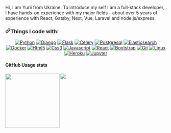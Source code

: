 Hi, I am Yurii from Ukraine.
To introduce my self I am a full-stack developer, 
I have hands-on experience with my major fields - 
about over 5 years of experience with React, Gatsby, Next, Vue, Laravel and node.js/express.

<h3><a id="user-content-things-i-code-with" class="anchor" aria-hidden="true" href="#things-i-code-with"><svg class="octicon octicon-link" viewBox="0 0 16 16" version="1.1" width="16" height="16" aria-hidden="true"><path fill-rule="evenodd" d="M7.775 3.275a.75.75 0 001.06 1.06l1.25-1.25a2 2 0 112.83 2.83l-2.5 2.5a2 2 0 01-2.83 0 .75.75 0 00-1.06 1.06 3.5 3.5 0 004.95 0l2.5-2.5a3.5 3.5 0 00-4.95-4.95l-1.25 1.25zm-4.69 9.64a2 2 0 010-2.83l2.5-2.5a2 2 0 012.83 0 .75.75 0 001.06-1.06 3.5 3.5 0 00-4.95 0l-2.5 2.5a3.5 3.5 0 004.95 4.95l1.25-1.25a.75.75 0 00-1.06-1.06l-1.25 1.25a2 2 0 01-2.83 0z"></path></svg></a>Things I code with:</h3>

<p align="center">
  <a target="_blank" rel="noopener noreferrer" href="https://camo.githubusercontent.com/9bd69c3e040a44333bb11328fe8d829b4e883eb068182fda0a184b9b130897a4/68747470733a2f2f696d672e736869656c64732e696f2f62616467652f2d507974686f6e2d3232383562333f7374796c653d666c61742d737175617265266c6f676f3d707974686f6e266c6f676f436f6c6f723d7768697465"><img alt="Python" src="https://camo.githubusercontent.com/9bd69c3e040a44333bb11328fe8d829b4e883eb068182fda0a184b9b130897a4/68747470733a2f2f696d672e736869656c64732e696f2f62616467652f2d507974686f6e2d3232383562333f7374796c653d666c61742d737175617265266c6f676f3d707974686f6e266c6f676f436f6c6f723d7768697465" data-canonical-src="https://img.shields.io/badge/-Python-2285b3?style=flat-square&amp;logo=python&amp;logoColor=white" style="max-width:100%;"></a>
  <a target="_blank" rel="noopener noreferrer" href="https://camo.githubusercontent.com/0ad9912c5a345a961cfe1895b3602b22e4b4d5b3ca1f0ca54b295652aea77168/68747470733a2f2f696d672e736869656c64732e696f2f62616467652f446a616e676f2d3133353432383f7374796c653d666c61742d737175617265266c6f676f3d646a616e676f266c6f676f436f6c6f723d7768697465"><img alt="Django" src="https://camo.githubusercontent.com/0ad9912c5a345a961cfe1895b3602b22e4b4d5b3ca1f0ca54b295652aea77168/68747470733a2f2f696d672e736869656c64732e696f2f62616467652f446a616e676f2d3133353432383f7374796c653d666c61742d737175617265266c6f676f3d646a616e676f266c6f676f436f6c6f723d7768697465" data-canonical-src="https://img.shields.io/badge/Django-135428?style=flat-square&amp;logo=django&amp;logoColor=white" style="max-width:100%;"></a> 
  <a target="_blank" rel="noopener noreferrer" href="https://camo.githubusercontent.com/8f44bfe5b9da12e7018cef69988c768cbec9e04e73ad56aba847169d5c7fd36c/68747470733a2f2f696d672e736869656c64732e696f2f62616467652f466c61736b2d3833383438353f7374796c653d666c61742d737175617265266c6f676f3d666c61736b266c6f676f436f6c6f723d7768697465"><img alt="Flask" src="https://camo.githubusercontent.com/8f44bfe5b9da12e7018cef69988c768cbec9e04e73ad56aba847169d5c7fd36c/68747470733a2f2f696d672e736869656c64732e696f2f62616467652f466c61736b2d3833383438353f7374796c653d666c61742d737175617265266c6f676f3d666c61736b266c6f676f436f6c6f723d7768697465" data-canonical-src="https://img.shields.io/badge/Flask-838485?style=flat-square&amp;logo=flask&amp;logoColor=white" style="max-width:100%;"></a> 
  <a target="_blank" rel="noopener noreferrer" href="https://camo.githubusercontent.com/9b752ba96c314839b9c1ced95360e40fa0b1442e335bcbfa00e8932d87e4650d/68747470733a2f2f696d672e736869656c64732e696f2f62616467652f43656c6572792d3739424634383f7374796c653d666c61742d737175617265266c6f676f3d63656c657279266c6f676f436f6c6f723d7768697465"><img alt="Celery" src="https://camo.githubusercontent.com/9b752ba96c314839b9c1ced95360e40fa0b1442e335bcbfa00e8932d87e4650d/68747470733a2f2f696d672e736869656c64732e696f2f62616467652f43656c6572792d3739424634383f7374796c653d666c61742d737175617265266c6f676f3d63656c657279266c6f676f436f6c6f723d7768697465" data-canonical-src="https://img.shields.io/badge/Celery-79BF48?style=flat-square&amp;logo=celery&amp;logoColor=white" style="max-width:100%;"></a> 
  <a target="_blank" rel="noopener noreferrer" href="https://camo.githubusercontent.com/68eb9dec6ba6f361de0c5d8b5e88a7206414b3773f2017953f54884c80c3c025/68747470733a2f2f696d672e736869656c64732e696f2f62616467652f2d506f737467726573716c2d3234376139633f7374796c653d666c61742d737175617265266c6f676f3d506f737467726573716c266c6f676f436f6c6f723d7768697465"><img alt="Postgresql" src="https://camo.githubusercontent.com/68eb9dec6ba6f361de0c5d8b5e88a7206414b3773f2017953f54884c80c3c025/68747470733a2f2f696d672e736869656c64732e696f2f62616467652f2d506f737467726573716c2d3234376139633f7374796c653d666c61742d737175617265266c6f676f3d506f737467726573716c266c6f676f436f6c6f723d7768697465" data-canonical-src="https://img.shields.io/badge/-Postgresql-247a9c?style=flat-square&amp;logo=Postgresql&amp;logoColor=white" style="max-width:100%;"></a>
  <a target="_blank" rel="noopener noreferrer" href="https://camo.githubusercontent.com/9b17284c4680bf7954f3b91f43a20be2f95afe01e0d55635b7a7595d88ef3440/68747470733a2f2f696d672e736869656c64732e696f2f62616467652f2d456c61737469637365617263682d3238433641413f7374796c653d666c61742d737175617265266c6f676f3d456c6173746963736561726368266c6f676f436f6c6f723d7768697465"><img alt="Elasticsearch" src="https://camo.githubusercontent.com/9b17284c4680bf7954f3b91f43a20be2f95afe01e0d55635b7a7595d88ef3440/68747470733a2f2f696d672e736869656c64732e696f2f62616467652f2d456c61737469637365617263682d3238433641413f7374796c653d666c61742d737175617265266c6f676f3d456c6173746963736561726368266c6f676f436f6c6f723d7768697465" data-canonical-src="https://img.shields.io/badge/-Elasticsearch-28C6AA?style=flat-square&amp;logo=Elasticsearch&amp;logoColor=white" style="max-width:100%;"></a>
  <a target="_blank" rel="noopener noreferrer" href="https://camo.githubusercontent.com/4d015bf250194995d899a5d2b90babf1afc4458c1589b93e58fdfa4119749a49/68747470733a2f2f696d672e736869656c64732e696f2f62616467652f2d446f636b65722d3436613266313f7374796c653d666c61742d737175617265266c6f676f3d646f636b6572266c6f676f436f6c6f723d7768697465"><img alt="Docker" src="https://camo.githubusercontent.com/4d015bf250194995d899a5d2b90babf1afc4458c1589b93e58fdfa4119749a49/68747470733a2f2f696d672e736869656c64732e696f2f62616467652f2d446f636b65722d3436613266313f7374796c653d666c61742d737175617265266c6f676f3d646f636b6572266c6f676f436f6c6f723d7768697465" data-canonical-src="https://img.shields.io/badge/-Docker-46a2f1?style=flat-square&amp;logo=docker&amp;logoColor=white" style="max-width:100%;"></a>
  <a target="_blank" rel="noopener noreferrer" href="https://camo.githubusercontent.com/0c3a16a22ae058cfe38a06dc9ea16404cf006409262f547c9ccfa3ec8b30f71e/68747470733a2f2f696d672e736869656c64732e696f2f62616467652f2d48544d4c352d4533344632363f7374796c653d666c61742d737175617265266c6f676f3d68746d6c35266c6f676f436f6c6f723d7768697465"><img alt="Html5" src="https://camo.githubusercontent.com/0c3a16a22ae058cfe38a06dc9ea16404cf006409262f547c9ccfa3ec8b30f71e/68747470733a2f2f696d672e736869656c64732e696f2f62616467652f2d48544d4c352d4533344632363f7374796c653d666c61742d737175617265266c6f676f3d68746d6c35266c6f676f436f6c6f723d7768697465" data-canonical-src="https://img.shields.io/badge/-HTML5-E34F26?style=flat-square&amp;logo=html5&amp;logoColor=white" style="max-width:100%;"></a>
  <a target="_blank" rel="noopener noreferrer" href="https://camo.githubusercontent.com/aeb2763ddb1015b596d8082654f03579aa2302fe75ab3807c4fe380b81e1178a/68747470733a2f2f696d672e736869656c64732e696f2f62616467652f2d435353332d3135373242363f7374796c653d666c61742d737175617265266c6f676f3d63737333266c6f676f436f6c6f723d7768697465"><img alt="Css3" src="https://camo.githubusercontent.com/aeb2763ddb1015b596d8082654f03579aa2302fe75ab3807c4fe380b81e1178a/68747470733a2f2f696d672e736869656c64732e696f2f62616467652f2d435353332d3135373242363f7374796c653d666c61742d737175617265266c6f676f3d63737333266c6f676f436f6c6f723d7768697465" data-canonical-src="https://img.shields.io/badge/-CSS3-1572B6?style=flat-square&amp;logo=css3&amp;logoColor=white" style="max-width:100%;"></a>
  <a target="_blank" rel="noopener noreferrer" href="https://camo.githubusercontent.com/2ee1b5b79bb533175c9c79e264a21ed430deb11b7a5afab2216b98d8c917436a/68747470733a2f2f696d672e736869656c64732e696f2f62616467652f2d4a6176617363726970742d4543443533453f7374796c653d666c61742d737175617265266c6f676f3d4a617661736372697074266c6f676f436f6c6f723d7768697465"><img alt="Javascript" src="https://camo.githubusercontent.com/2ee1b5b79bb533175c9c79e264a21ed430deb11b7a5afab2216b98d8c917436a/68747470733a2f2f696d672e736869656c64732e696f2f62616467652f2d4a6176617363726970742d4543443533453f7374796c653d666c61742d737175617265266c6f676f3d4a617661736372697074266c6f676f436f6c6f723d7768697465" data-canonical-src="https://img.shields.io/badge/-Javascript-ECD53E?style=flat-square&amp;logo=Javascript&amp;logoColor=white" style="max-width:100%;"></a>
  <a target="_blank" rel="noopener noreferrer" href="https://camo.githubusercontent.com/07454ad3bb412416781ff1a632fa5681cf4c1c02488b9d81bb220b0ea84ba626/68747470733a2f2f696d672e736869656c64732e696f2f62616467652f2d52656163742d3631444246423f7374796c653d666c61742d737175617265266c6f676f3d5265616374266c6f676f436f6c6f723d7768697465"><img alt="React" src="https://camo.githubusercontent.com/07454ad3bb412416781ff1a632fa5681cf4c1c02488b9d81bb220b0ea84ba626/68747470733a2f2f696d672e736869656c64732e696f2f62616467652f2d52656163742d3631444246423f7374796c653d666c61742d737175617265266c6f676f3d5265616374266c6f676f436f6c6f723d7768697465" data-canonical-src="https://img.shields.io/badge/-React-61DBFB?style=flat-square&amp;logo=React&amp;logoColor=white" style="max-width:100%;"></a>
  <a target="_blank" rel="noopener noreferrer" href="https://camo.githubusercontent.com/e5f9b526546619d442177163052f9b6ddb9fc84c0ab5278b8439dc7fb2c73d34/68747470733a2f2f696d672e736869656c64732e696f2f62616467652f2d426f6f7473747261702d3662336239633f7374796c653d666c61742d737175617265266c6f676f3d626f6f747374726170266c6f676f436f6c6f723d7768697465"><img alt="Bootstrap" src="https://camo.githubusercontent.com/e5f9b526546619d442177163052f9b6ddb9fc84c0ab5278b8439dc7fb2c73d34/68747470733a2f2f696d672e736869656c64732e696f2f62616467652f2d426f6f7473747261702d3662336239633f7374796c653d666c61742d737175617265266c6f676f3d626f6f747374726170266c6f676f436f6c6f723d7768697465" data-canonical-src="https://img.shields.io/badge/-Bootstrap-6b3b9c?style=flat-square&amp;logo=bootstrap&amp;logoColor=white" style="max-width:100%;"></a>
  <a target="_blank" rel="noopener noreferrer" href="https://camo.githubusercontent.com/561f3d4fd727fcca82984c91a65eca069ff34a435072158f6947c4ca52370eae/68747470733a2f2f696d672e736869656c64732e696f2f62616467652f2d4769742d4630353033323f7374796c653d666c61742d737175617265266c6f676f3d676974266c6f676f436f6c6f723d7768697465"><img alt="Git" src="https://camo.githubusercontent.com/561f3d4fd727fcca82984c91a65eca069ff34a435072158f6947c4ca52370eae/68747470733a2f2f696d672e736869656c64732e696f2f62616467652f2d4769742d4630353033323f7374796c653d666c61742d737175617265266c6f676f3d676974266c6f676f436f6c6f723d7768697465" data-canonical-src="https://img.shields.io/badge/-Git-F05032?style=flat-square&amp;logo=git&amp;logoColor=white" style="max-width:100%;"></a>
  <a target="_blank" rel="noopener noreferrer" href="https://camo.githubusercontent.com/fc2eddedf333eb1303f84b5cd4bf6dd33c6d2b7bcb0d7fee2e0f6f3906e9ccb7/68747470733a2f2f696d672e736869656c64732e696f2f62616467652f2d4c696e75782d6530613733313f7374796c653d666c61742d737175617265266c6f676f3d4c696e7578266c6f676f436f6c6f723d7768697465"><img alt="Linux" src="https://camo.githubusercontent.com/fc2eddedf333eb1303f84b5cd4bf6dd33c6d2b7bcb0d7fee2e0f6f3906e9ccb7/68747470733a2f2f696d672e736869656c64732e696f2f62616467652f2d4c696e75782d6530613733313f7374796c653d666c61742d737175617265266c6f676f3d4c696e7578266c6f676f436f6c6f723d7768697465" data-canonical-src="https://img.shields.io/badge/-Linux-e0a731?style=flat-square&amp;logo=Linux&amp;logoColor=white" style="max-width:100%;"></a>
  <a target="_blank" rel="noopener noreferrer" href="https://camo.githubusercontent.com/f0b95394ffc005b03c6f4fdad0c7acc8e6a4007f5bf1508aa684fffcd1191aa2/68747470733a2f2f696d672e736869656c64732e696f2f62616467652f2d4865726f6b752d3433303039383f7374796c653d666c61742d737175617265266c6f676f3d6865726f6b75266c6f676f436f6c6f723d7768697465"><img alt="Heroku" src="https://camo.githubusercontent.com/f0b95394ffc005b03c6f4fdad0c7acc8e6a4007f5bf1508aa684fffcd1191aa2/68747470733a2f2f696d672e736869656c64732e696f2f62616467652f2d4865726f6b752d3433303039383f7374796c653d666c61742d737175617265266c6f676f3d6865726f6b75266c6f676f436f6c6f723d7768697465" data-canonical-src="https://img.shields.io/badge/-Heroku-430098?style=flat-square&amp;logo=heroku&amp;logoColor=white" style="max-width:100%;"></a>
  <a target="_blank" rel="noopener noreferrer" href="https://camo.githubusercontent.com/c611a4d70ca414c377091a0ef1c3279ba1a9eeefb60d12e4e69e4b107db71287/68747470733a2f2f696d672e736869656c64732e696f2f62616467652f2d4a7570797465722d6538393233353f7374796c653d666c61742d737175617265266c6f676f3d4a757079746572266c6f676f436f6c6f723d7768697465"><img alt="Jupyter" src="https://camo.githubusercontent.com/c611a4d70ca414c377091a0ef1c3279ba1a9eeefb60d12e4e69e4b107db71287/68747470733a2f2f696d672e736869656c64732e696f2f62616467652f2d4a7570797465722d6538393233353f7374796c653d666c61742d737175617265266c6f676f3d4a757079746572266c6f676f436f6c6f723d7768697465" data-canonical-src="https://img.shields.io/badge/-Jupyter-e89235?style=flat-square&amp;logo=Jupyter&amp;logoColor=white" style="max-width:100%;"></a>
</p>

<div>
  <h4> GitHub Usage stats</h4>
  <img height="170" align="left" src="https://github-readme-stats.vercel.app/api?username=maiba23&show_icons=true&theme=vue-dark&count_private=true" />
  <img src="https://github-readme-stats.vercel.app/api/top-langs/?username=maiba23&layout=compact&theme=vue-dark"" />
</div>

<!---
maiba23/maiba23 is a ✨ special ✨ repository because its `README.md` (this file) appears on your GitHub profile.
You can click the Preview link to take a look at your changes.
--->

